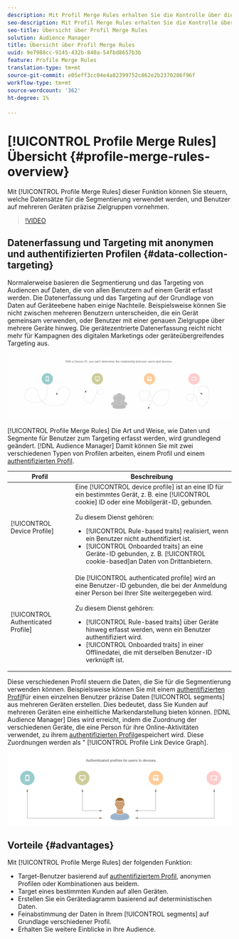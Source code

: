 ```yaml
---
description: Mit Profil Merge Rules erhalten Sie die Kontrolle über die für die Segmentierung verwendeten Datensätze und können eine Zielgruppe auf mehreren Geräten durchführen.
seo-description: Mit Profil Merge Rules erhalten Sie die Kontrolle über die für die Segmentierung verwendeten Datensätze und können eine Zielgruppe auf mehreren Geräten durchführen.
seo-title: Übersicht über Profil Merge Rules
solution: Audience Manager
title: Übersicht über Profil Merge Rules
uuid: 9e7988cc-9145-432b-840a-54fbd8657b3b
feature: Profile Merge Rules
translation-type: tm+mt
source-git-commit: e05eff3cc04e4a82399752c862e2b2370286f96f
workflow-type: tm+mt
source-wordcount: '362'
ht-degree: 1%

---
```



# [!UICONTROL Profile Merge Rules] Übersicht {#profile-merge-rules-overview}

Mit [!UICONTROL Profile Merge Rules] dieser Funktion können Sie steuern, welche Datensätze für die Segmentierung verwendet werden, und Benutzer auf mehreren Geräten präzise Zielgruppen vornehmen.

>[!VIDEO](https://video.tv.adobe.com/v/28974)

## Datenerfassung und Targeting mit anonymen und authentifizierten Profilen {#data-collection-targeting}

Normalerweise basieren die Segmentierung und das Targeting von Audiencen auf Daten, die von allen Benutzern auf einem Gerät erfasst werden. Die Datenerfassung und das Targeting auf der Grundlage von Daten auf Geräteebene haben einige Nachteile. Beispielsweise können Sie nicht zwischen mehreren Benutzern unterscheiden, die ein Gerät gemeinsam verwenden, oder Benutzer mit einer genauen Zielgruppe über mehrere Geräte hinweg. Die gerätezentrierte Datenerfassung reicht nicht mehr für Kampagnen des digitalen Marketings oder geräteübergreifendes Targeting aus.

![](assets/unauthenticated2.png)

[!UICONTROL Profile Merge Rules] Die Art und Weise, wie Daten und Segmente für Benutzer zum Targeting erfasst werden, wird grundlegend geändert. [!DNL Audience Manager] Damit können Sie mit zwei verschiedenen Typen von Profilen arbeiten, einem Profil und einem [authentifizierten Profil](../../reference/visitor-authentication-states.md).

| Profil | Beschreibung |
|---|---|
| [!UICONTROL Device Profile] | Eine [!UICONTROL device profile] ist an eine ID für ein bestimmtes Gerät, z. B. eine [!UICONTROL cookie] ID oder eine Mobilgerät-ID, gebunden.<br><br> Zu diesem Dienst gehören:<ul><li>[!UICONTROL Rule-based traits] realisiert, wenn ein Benutzer nicht authentifiziert ist.</li><li>[!UICONTROL Onboarded traits] an eine Geräte-ID gebunden, z. B. [!UICONTROL cookie-based]an Daten von Drittanbietern.</li></ul> |
| [!UICONTROL Authenticated Profile] | Die [!UICONTROL authenticated profile] wird an eine Benutzer-ID gebunden, die bei der Anmeldung einer Person bei Ihrer Site weitergegeben wird.<br><br>Zu diesem Dienst gehören:<ul><li>[!UICONTROL Rule-based traits] über Geräte hinweg erfasst werden, wenn ein Benutzer authentifiziert wird.</li><li>[!UICONTROL Onboarded traits] in einer Offlinedatei, die mit derselben Benutzer-ID verknüpft ist.</li></ul> |

Diese verschiedenen Profil steuern die Daten, die Sie für die Segmentierung verwenden können. Beispielsweise können Sie mit einem [authentifizierten Profil](../../reference/visitor-authentication-states.md)für einen einzelnen Benutzer präzise Daten [!UICONTROL segments] aus mehreren Geräten erstellen. Dies bedeutet, dass Sie Kunden auf mehreren Geräten eine einheitliche Markendarstellung bieten können. [!DNL Audience Manager] Dies wird erreicht, indem die Zuordnung der verschiedenen Geräte, die eine Person für ihre Online-Aktivitäten verwendet, zu ihrem [authentifizierten Profil](../../reference/visitor-authentication-states.md)gespeichert wird. Diese Zuordnungen werden als &quot; [!UICONTROL Profile Link Device Graph].

![](assets/authenticated2.png)

## Vorteile {#advantages}

Mit [!UICONTROL Profile Merge Rules] der folgenden Funktion:

* Target-Benutzer basierend auf [authentifiziertem Profil](../../reference/visitor-authentication-states.md), anonymen Profilen oder Kombinationen aus beidem.
* Target eines bestimmten Kunden auf allen Geräten.
* Erstellen Sie ein Gerätediagramm basierend auf deterministischen Daten.
* Feinabstimmung der Daten in Ihrem [!UICONTROL segments] auf Grundlage verschiedener Profil.
* Erhalten Sie weitere Einblicke in Ihre Audience.

